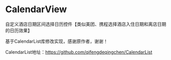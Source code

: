 # CalendarView
自定义酒店日期区间选择日历控件【类似美团、携程选择酒店入住日期和离店日期的日历效果】

基于CalendarList库修改实现，感谢原作者，谢谢！

CalendarList地址：https://github.com/qifengdeqingchen/CalendarList
